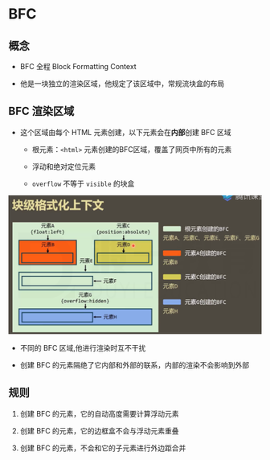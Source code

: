 # BFC

## 概念

- BFC 全程 Block Formatting Context

- 他是一块独立的渲染区域，他规定了该区域中，常规流块盒的布局

## BFC 渲染区域

- 这个区域由每个 HTML 元素创建，以下元素会在**内部**创建 BFC 区域

  - 根元素：`<html>` 元素创建的BFC区域，覆盖了网页中所有的元素

  - 浮动和绝对定位元素

  - `overflow` 不等于 `visible` 的块盒

![](image/格式化上下文_B9SKExAa3q.png)

- 不同的 BFC 区域,他进行渲染时互不干扰

- 创建 BFC 的元素隔绝了它内部和外部的联系，内部的渲染不会影响到外部

## 规则

1. 创建 BFC 的元素，它的自动高度需要计算浮动元素

2. 创建 BFC 的元素，它的边框盒不会与浮动元素重叠

3. 创建 BFC 的元素，不会和它的子元素进行外边距合并

